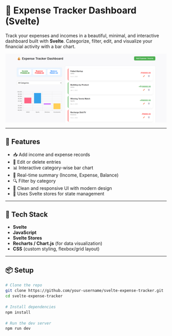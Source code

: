 # 💸 Expense Tracker Dashboard (Svelte)

Track your expenses and incomes in a beautiful, minimal, and interactive dashboard built with **Svelte**. Categorize, filter, edit, and visualize your financial activity with a bar chart.

![Screenshot](src/assets/expense-tracker.png)

---

## 🔧 Features

- 📥 Add income and expense records
- 📝 Edit or delete entries
- 📊 Interactive category-wise bar chart
- 🧮 Real-time summary (Income, Expense, Balance)
- 🔍 Filter by category
- 💅 Clean and responsive UI with modern design
- 🧠 Uses Svelte stores for state management

---

## 🚀 Tech Stack

- **Svelte**
- **JavaScript**
- **Svelte Stores**
- **Recharts / Chart.js** (for data visualization)
- **CSS** (custom styling, flexbox/grid layout)

---

## 📦 Setup

```bash
# Clone the repo
git clone https://github.com/your-username/svelte-expense-tracker.git
cd svelte-expense-tracker

# Install dependencies
npm install

# Run the dev server
npm run dev
